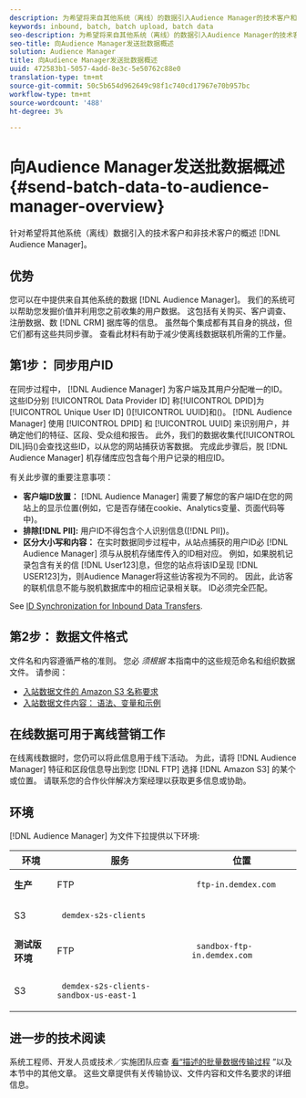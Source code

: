 ```yaml
---
description: 为希望将来自其他系统（离线）的数据引入Audience Manager的技术客户和非技术客户提供的概述。
keywords: inbound, batch, batch upload, batch data
seo-description: 为希望将来自其他系统（离线）的数据引入Audience Manager的技术客户和非技术客户提供的概述。 为此，请在Audience Manager中使用批上传选项。
seo-title: 向Audience Manager发送批数据概述
solution: Audience Manager
title: 向Audience Manager发送批数据概述
uuid: 472583b1-5057-4add-8e3c-5e50762c88e0
translation-type: tm+mt
source-git-commit: 50c5b654d962649c98f1c740cd17967e70b957bc
workflow-type: tm+mt
source-wordcount: '488'
ht-degree: 3%

---
```



# 向Audience Manager发送批数据概述 {#send-batch-data-to-audience-manager-overview}

针对希望将其他系统（离线）数据引入的技术客户和非技术客户的概述 [!DNL Audience Manager]。

## 优势

<!-- c_offline_to_online.xml -->

您可以在中提供来自其他系统的数据 [!DNL Audience Manager]。 我们的系统可以帮助您发掘价值并利用您之前收集的用户数据。 这包括有关购买、客户调查、注册数据、数 [!DNL CRM] 据库等的信息。 虽然每个集成都有其自身的挑战，但它们都有这些共同步骤。 查看此材料有助于减少使离线数据联机所需的工作量。

## 第1步： 同步用户ID

在同步过程中， [!DNL Audience Manager] 为客户端及其用户分配唯一的ID。 这些ID分别 [!UICONTROL Data Provider ID] 称[!UICONTROL DPID]为 [!UICONTROL Unique User ID] ()[!UICONTROL UUID]和()。 [!DNL Audience Manager] 使用 [!UICONTROL DPID] 和 [!UICONTROL UUID] 来识别用户，并确定他们的特征、区段、受众组和报告。 此外，我们的数据收集代[!UICONTROL DIL]码()会查找这些ID，以从您的网站捕获访客数据。 完成此步骤后，脱 [!DNL Audience Manager] 机存储库应包含每个用户记录的相应ID。

有关此步骤的重要注意事项：

* **客户端ID放置：** [!DNL Audience Manager] 需要了解您的客户端ID在您的网站上的显示位置(例如，它是否存储在cookie、Analytics变量、页面代码等中)。
* **排除[!DNL PII]:** 用户ID不得包含个人识别信息([!DNL PII])。
* **区分大小写和内容：** 在实时数据同步过程中，从站点捕获的用户ID必 [!DNL Audience Manager] 须与从脱机存储库传入的ID相对应。 例如，如果脱机记录包含有关的信 [!DNL User123]息，但您的站点将该ID呈现 [!DNL USER123]为，则Audience Manager将这些访客视为不同的。 因此，此访客的联机信息不能与脱机数据库中的相应记录相关联。 ID必须完全匹配。

See [ID Synchronization for Inbound Data Transfers](../../../integration/sending-audience-data/batch-data-transfer-explained/id-sync-http.md).

## 第2步： 数据文件格式

文件名和内容遵循严格的准则。 您必 *须根据* 本指南中的这些规范命名和组织数据文件。 请参阅：

* [入站数据文件的 Amazon S3 名称要求](../../../integration/sending-audience-data/batch-data-transfer-explained/inbound-s3-filenames.md)
* [入站数据文件内容： 语法、变量和示例](../../../integration/sending-audience-data/batch-data-transfer-explained/inbound-file-contents.md)

## 在线数据可用于离线营销工作

在线离线数据时，您仍可以将此信息用于线下活动。 为此，请将 [!DNL Audience Manager] 特征和区段信息导出到您 [!DNL FTP] 选择 [!DNL Amazon S3] 的某个或位置。 请联系您的合作伙伴解决方案经理以获取更多信息或协助。

## 环境

[!DNL Audience Manager] 为文件下拉提供以下环境:

<table id="table_A61AA64578944B23B5A7355F2A76E882"> 
 <thead> 
  <tr> 
   <th colname="col1" class="entry"> 环境 </th> 
   <th colname="col02" class="entry"> 服务 </th> 
   <th colname="col2" class="entry"> 位置 </th> 
  </tr> 
 </thead>
 <tbody> 
  <tr> 
   <td colname="col1" morerows="1"> <b>生产</b> </td> 
   <td colname="col02"> FTP </td> 
   <td colname="col2"> <p> <code> ftp-in.demdex.com</code> </p> </td> 
  </tr> 
  <tr> 
   <td colname="col02"> S3 </td> 
   <td colname="col2"> <p> <code> demdex-s2s-clients</code> </p> </td> 
  </tr> 
  <tr> 
   <td colname="col1" morerows="1"> <b>测试版环境</b> </td> 
   <td colname="col02"> FTP </td> 
   <td colname="col2"> <p><code> sandbox-ftp-in.demdex.com</code> </p> </td> 
  </tr> 
  <tr> 
   <td colname="col02"> S3 </td> 
   <td colname="col2"> <p> <code> demdex-s2s-clients-sandbox-us-east-1</code> </p> </td> 
  </tr> 
 </tbody> 
</table>

## 进一步的技术阅读

系统工程师、开发人员或技术／实施团队应查 [看“描述的批量数据传输过程](../../../integration/sending-audience-data/batch-data-transfer-explained/batch-data-transfer-explained.md) ”以及本节中的其他文章。 这些文章提供有关传输协议、文件内容和文件名要求的详细信息。